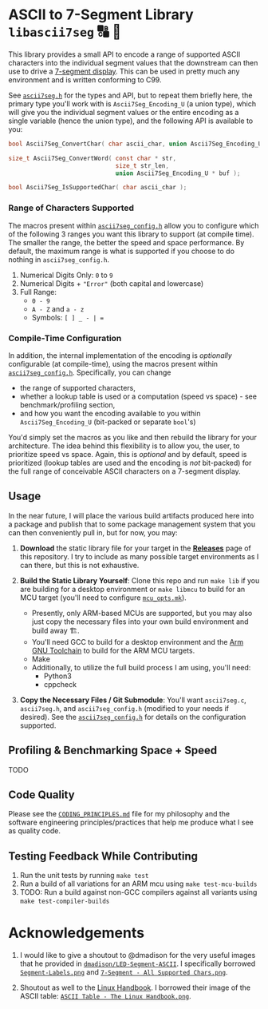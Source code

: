 # ASCII to 7-Segment Library `libascii7seg` :capital_abcd: :1234:
This library provides a small API to encode a range of supported ASCII characters into the individual segment values that the downstream can then use to drive a [7-segment display](https://en.wikipedia.org/wiki/Seven-segment_display). This can be used in pretty much any environment and is written conforming to C99.  

See [`ascii7seg.h`](./inc/ascii7seg.h) for the types and API, but to repeat them briefly here, the primary type you'll work with is `Ascii7Seg_Encoding_U` (a union type), which will give you the individual segment values or the entire encoding as a single variable (hence the union type), and the following API is available to you:   

```c
bool Ascii7Seg_ConvertChar( char ascii_char, union Ascii7Seg_Encoding_U * buf );

size_t Ascii7Seg_ConvertWord( const char * str,
                              size_t str_len,
                              union Ascii7Seg_Encoding_U * buf );

bool Ascii7Seg_IsSupportedChar( char ascii_char );
```

### Range of Characters Supported
The macros present within [`ascii7seg_config.h`](./ascii7seg_config.h) allow you to configure which of the following 3 ranges you want this library to support (at compile time). The smaller the range, the better the speed and space performance. By default, the maximum range is what is supported if you choose to do nothing in `ascii7seg_config.h`.   

1. Numerical Digits Only: `0` to `9`
2. Numerical Digits + `"Error"` (both capital and lowercase)
3. Full Range:
   - `0 - 9`
   - `A - Z` and `a - z`
   - Symbols: `[ ] _ - | =`

### Compile-Time Configuration
In addition, the internal implementation of the encoding is _optionally_ configurable (at compile-time), using the macros present within [`ascii7seg_config.h`](./ascii7seg_config.h). Specifically, you can change
- the range of supported characters,
- whether a lookup table is used or a computation (speed vs space) - see benchmark/profiling section,
- and how you want the encoding available to you within `Ascii7Seg_Encoding_U` (bit-packed or separate `bool`'s)

You'd simply set the macros as you like and then rebuild the library for your architecture. The idea behind this flexibility is to allow you, the user, to prioritize speed vs space. Again, this is _optional_ and by default, speed is prioritized (lookup tables are used and the encoding is _not_ bit-packed) for the full range of conceivable ASCII characters on a 7-segment display.

## Usage
In the near future, I will place the various build artifacts produced here into a package and publish that to some package management system that you can then conveniently pull in, but for now, you may:
1. **Download** the static library file for your target in the [**Releases**](https://github.com/memphis242/ascii7seg/releases) page of this repository. I try to include as many possible target environments as I can there, but this is not exhaustive.

2. **Build the Static Library Yourself**: Clone this repo and run `make lib` if you are building for a desktop environment or `make libmcu` to build for an MCU target (you'll need to configure [`mcu_opts.mk`](./mcu_opts.mk)).
   - Presently, only ARM-based MCUs are supported, but you may also just copy the necessary files into your own build environment and build away :building_construction:.
   - You'll need GCC to build for a desktop environment and the [Arm GNU Toolchain](https://developer.arm.com/Tools%20and%20Software/GNU%20Toolchain) to build for the ARM MCU targets.
   - Make
   - Additionally, to utilize the full build process I am using, you'll need:
      - Python3
      - cppcheck

3. **Copy the Necessary Files / Git Submodule**: You'll want `ascii7seg.c`, `ascii7seg.h`, and `ascii7seg_config.h` (modified to your needs if desired). See the [`ascii7seg_config.h`](./ascii7seg_config.h) for details on the configuration supported.

## Profiling & Benchmarking Space + Speed
TODO

## Code Quality
Please see the [`CODING_PRINCIPLES.md`](./CODING_PRINCIPLES.md) file for my philosophy and the software engineering principles/practices that help me produce what I see as quality code.

## Testing Feedback While Contributing
1. Run the unit tests by running `make test`
2. Run a build of all variations for an ARM mcu using `make test-mcu-builds`
3. TODO: Run a build against non-GCC compilers against all variants using `make test-compiler-builds`

# Acknowledgements
1. I would like to give a shoutout to @dmadison for the very useful images that he provided in [`dmadison/LED-Segment-ASCII`](https://github.com/dmadison/LED-Segment-ASCII/tree/master). I specifically borrowed [`Segment-Labels.png`](https://github.com/dmadison/LED-Segment-ASCII/blob/497bffc094c866caa2cb729c33de9450d517ba22/Images/Segment-Labels.png) and [`7-Segment - All Supported Chars.png`](https://github.com/dmadison/LED-Segment-ASCII/blob/497bffc094c866caa2cb729c33de9450d517ba22/Images/All%20Characters/7-Segment-ASCII-All.png).

2. Shoutout as well to the [Linux Handbook](https://linuxhandbook.com/ascii-table). I borrowed their image of the ASCII table: [`ASCII Table - The Linux Handbook.png`](./ASCII%20Table%20-%20The%20Linux%20Handbook.png).

